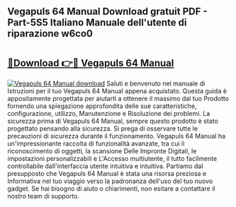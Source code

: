 ## Vegapuls 64 Manual Download gratuit PDF - Part-5S5 Italiano Manuale dell'utente di riparazione w6co0

# <h2><a href="http://dfbubr.blite.top/?on=Vegapuls+64+Manual">🔗Download 👉🔴 Vegapuls 64 Manual</a></h2>

[![Vegapuls 64 Manual download](https://i.imgur.com/lujVjoI.png)](http://dfbubr.blite.top/?on=Vegapuls+64+Manual)
Saluti e benvenuto nel manuale di Istruzioni per il tuo Vegapuls 64 Manual appena acquistato. Questa guida è appositamente progettata per aiutarti a ottenere il massimo dal tuo Prodotto fornendo una spiegazione approfondita delle sue caratteristiche, configurazione, utilizzo, Manutenzione e Risoluzione dei problemi. La sicurezza prima di Vegapuls 64 Manual, sempre questo prodotto è stato progettato pensando alla sicurezza. Si prega di osservare tutte le precauzioni di sicurezza durante il funzionamento. Vegapuls 64 Manual ha un'impressionante raccolta di funzionalità avanzate, tra cui il riconoscimento di oggetti, la scansione Delle Impronte Digitali, le impostazioni personalizzabili e L'Accesso multiutente, il tutto facilmente controllabile dall'interfaccia utente intuitiva e intuitiva. Partiamo dal presupposto che Vegapuls 64 Manual è stata una risorsa preziosa e Informativa nel tuo viaggio verso la padronanza dell'uso del tuo nuovo gadget. Se hai bisogno di aiuto o chiarimenti, non esitare a contattare il nostro team di supporto.
